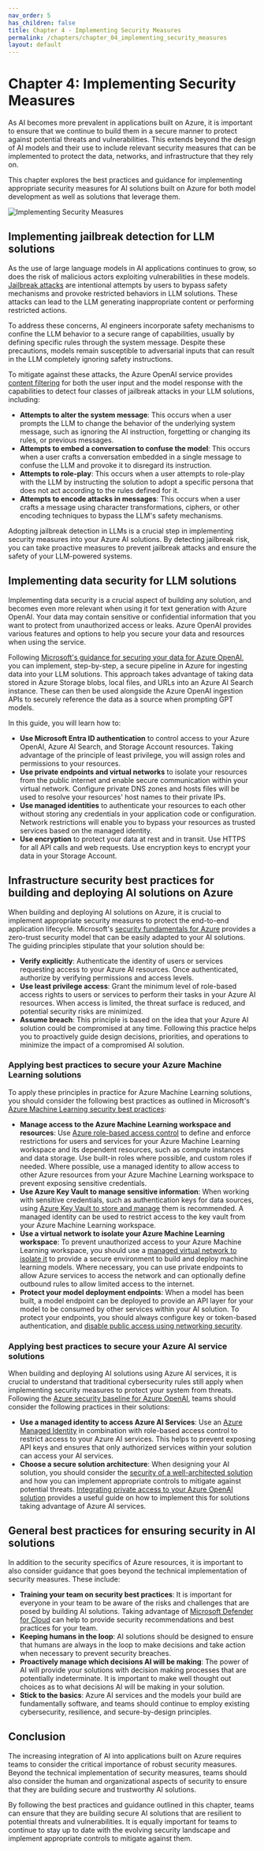 ```yaml
---
nav_order: 5
has_children: false
title: Chapter 4 - Implementing Security Measures
permalink: /chapters/chapter_04_implementing_security_measures
layout: default
---
```


# Chapter 4: Implementing Security Measures

As AI becomes more prevalent in applications built on Azure, it is important to ensure that we continue to build them in a secure manner to protect against potential threats and vulnerabilities. This extends beyond the design of AI models and their use to include relevant security measures that can be implemented to protect the data, networks, and infrastructure that they rely on.

This chapter explores the best practices and guidance for implementing appropriate security measures for AI solutions built on Azure for both model development as well as solutions that leverage them.

![Implementing Security Measures](../media/chapter_04.jpg)

## Implementing jailbreak detection for LLM solutions

As the use of large language models in AI applications continues to grow, so does the risk of malicious actors exploiting vulnerabilities in these models. [Jailbreak attacks](https://learn.microsoft.com/en-us/azure/ai-services/content-safety/concepts/jailbreak-detection) are intentional attempts by users to bypass safety mechanisms and provoke restricted behaviors in LLM solutions. These attacks can lead to the LLM generating inappropriate content or performing restricted actions.

To address these concerns, AI engineers incorporate safety mechanisms to confine the LLM behavior to a secure range of capabilities, usually by defining specific rules through the system message. Despite these precautions, models remain susceptible to adversarial inputs that can result in the LLM completely ignoring safety instructions.

To mitigate against these attacks, the Azure OpenAI service provides [content filtering](https://learn.microsoft.com/en-us/azure/ai-services/openai/how-to/content-filters) for both the user input and the model response with the capabilities to detect four classes of jailbreak attacks in your LLM solutions, including:

- **Attempts to alter the system message**: This occurs when a user prompts the LLM to change the behavior of the underlying system message, such as ignoring the AI instruction, forgetting or changing its rules, or previous messages.
- **Attempts to embed a conversation to confuse the model**: This occurs when a user crafts a conversation embedded in a single message to confuse the LLM and provoke it to disregard its instruction.
- **Attempts to role-play**: This occurs when a user attempts to role-play with the LLM by instructing the solution to adopt a specific persona that does not act according to the rules defined for it.
- **Attempts to encode attacks in messages**: This occurs when a user crafts a message using character transformations, ciphers, or other encoding techniques to bypass the LLM's safety mechanisms.

Adopting jailbreak detection in LLMs is a crucial step in implementing security measures into your Azure AI solutions. By detecting jailbreak risk, you can take proactive measures to prevent jailbreak attacks and ensure the safety of your LLM-powered systems.

## Implementing data security for LLM solutions

Implementing data security is a crucial aspect of building any solution, and becomes even more relevant when using it for text generation with Azure OpenAI. Your data may contain sensitive or confidential information that you want to protect from unauthorized access or leaks. Azure OpenAI provides various features and options to help you secure your data and resources when using the service.

Following [Microsoft's guidance for securing your data for Azure OpenAI](https://learn.microsoft.com/en-us/azure/ai-services/openai/how-to/use-your-data-securely), you can implement, step-by-step, a secure pipeline in Azure for ingesting data into your LLM solutions. This approach takes advantage of taking data stored in Azure Storage blobs, local files, and URLs into an Azure AI Search instance. These can then be used alongside the Azure OpenAI ingestion APIs to securely reference the data as à source when prompting GPT models.

In this guide, you will learn how to:

- **Use Microsoft Entra ID authentication** to control access to your Azure OpenAI, Azure AI Search, and Storage Account resources. Taking advantage of the principle of least privilege, you will assign roles and permissions to your resources.
- **Use private endpoints and virtual networks** to isolate your resources from the public internet and enable secure communication within your virtual network. Configure private DNS zones and hosts files will be used to resolve your resources' host names to their private IPs.
- **Use managed identities** to authenticate your resources to each other without storing any credentials in your application code or configuration. Network restrictions will enable you to bypass your resources as trusted services based on the managed identity.
- **Use encryption** to protect your data at rest and in transit. Use HTTPS for all API calls and web requests. Use encryption keys to encrypt your data in your Storage Account.

## Infrastructure security best practices for building and deploying AI solutions on Azure

When building and deploying AI solutions on Azure, it is crucial to implement appropriate security measures to protect the end-to-end application lifecycle. Microsoft's [security fundamentals for Azure](https://learn.microsoft.com/en-us/azure/security/fundamentals/zero-trust) provides a zero-trust security model that can be easily adapted to your AI solutions. The guiding principles stipulate that your solution should be:

- **Verify explicitly**: Authenticate the identity of users or services requesting access to your Azure AI resources. Once authenticated, authorize by verifying permissions and access levels.
- **Use least privilege access**: Grant the minimum level of role-based access rights to users or services to perform their tasks in your Azure AI resources. When access is limited, the threat surface is reduced, and potential security risks are minimized.
- **Assume breach**: This principle is based on the idea that your Azure AI solution could be compromised at any time. Following this practice helps you to proactively guide design decisions, priorities, and operations to minimize the impact of a compromised AI solution.

### Applying best practices to secure your Azure Machine Learning solutions

To apply these principles in practice for Azure Machine Learning solutions, you should consider the following best practices as outlined in Microsoft's [Azure Machine Learning security best practices](https://learn.microsoft.com/en-us/azure/cloud-adoption-framework/ready/azure-best-practices/ai-machine-learning-enterprise-security):

- **Manage access to the Azure Machine Learning workspace and resources**: Use [Azure role-based access control](https://learn.microsoft.com/en-us/azure/machine-learning/how-to-assign-roles?view=azureml-api-2&tabs=labeler) to define and enforce restrictions for users and services for your Azure Machine Learning workspace and its dependent resources, such as compute instances and data storage. Use built-in roles where possible, and custom roles if needed. Where possible, use a managed identity to allow access to other Azure resources from your Azure Machine Learning workspace to prevent exposing sensitive credentials.
- **Use Azure Key Vault to manage sensitive information**: When working with sensitive credentials, such as authentication keys for data sources, using [Azure Key Vault to store and manage](https://learn.microsoft.com/en-us/azure/machine-learning/how-to-use-secrets-in-runs?view=azureml-api-2) them is recommended. A managed identity can be used to restrict access to the key vault from your Azure Machine Learning workspace.
- **Use a virtual network to isolate your Azure Machine Learning workspace**: To prevent unauthorized access to your Azure Machine Learning workspace, you should use a [managed virtual network to isolate it](https://learn.microsoft.com/en-us/azure/machine-learning/how-to-managed-network?view=azureml-api-2&tabs=azure-cli) to provide a secure environment to build and deploy machine learning models. Where necessary, you can use private endpoints to allow Azure services to access the network and can optionally define outbound rules to allow limited access to the internet.
- **Protect your model deployment endpoints**: When a model has been built, a model endpoint can be deployed to provide an API layer for your model to be consumed by other services within your AI solution. To protect your endpoints, you should always configure key or token-based authentication, and [disable public access using networking security](https://learn.microsoft.com/en-us/azure/machine-learning/concept-secure-online-endpoint?view=azureml-api-2&tabs=cli).

### Applying best practices to secure your Azure AI service solutions

When building and deploying AI solutions using Azure AI services, it is crucial to understand that traditional cybersecurity rules still apply when implementing security measures to protect your system from threats. Following the [Azure security baseline for Azure OpenAI](https://learn.microsoft.com/en-us/security/benchmark/azure/baselines/azure-openai-security-baseline), teams should consider the following practices in their solutions:

- **Use a managed identity to access Azure AI Services**: Use an [Azure Managed Identity](https://learn.microsoft.com/en-us/azure/ai-services/openai/how-to/managed-identity) in combination with role-based access control to restrict access to your Azure AI services. This helps to prevent exposing API keys and ensures that only authorized services within your solution can access your AI services.
- **Choose a secure solution architecture**: When designing your AI solution, you should consider the [security of a well-architected solution](https://learn.microsoft.com/en-us/azure/well-architected/security/checklist) and how you can implement appropriate controls to mitigate against potential threats. [Integrating private access to your Azure OpenAI solution](https://techcommunity.microsoft.com/t5/fasttrack-for-azure/integrate-private-access-to-your-azure-open-ai-chatbot/ba-p/3994613) provides a useful guide on how to implement this for solutions taking advantage of Azure AI services.

## General best practices for ensuring security in AI solutions

In addition to the security specifics of Azure resources, it is important to also consider guidance that goes beyond the technical implementation of security measures. These include:

- **Training your team on security best practices**: It is important for everyone in your team to be aware of the risks and challenges that are posed by building AI solutions. Taking advantage of [Microsoft Defender for Cloud](https://azure.microsoft.com/en-us/products/defender-for-cloud/) can help to provide security recommendations and best practices for your team.
- **Keeping humans in the loop**: AI solutions should be designed to ensure that humans are always in the loop to make decisions and take action when necessary to prevent security breaches.
- **Proactively manage which decisions AI will be making**: The power of AI will provide your solutions with decision making processes that are potentially indeterminate. It is important to make well thought out choices as to what decisions AI will be making in your solution.
- **Stick to the basics**: Azure AI services and the models your build are fundamentally software, and teams should continue to employ existing cybersecurity, resilience, and secure-by-design principles.

## Conclusion

The increasing integration of AI into applications built on Azure requires teams to consider the critical importance of robust security measures. Beyond the technical implementation of security measures, teams should also consider the human and organizational aspects of security to ensure that they are building secure and trustworthy AI solutions.

By following the best practices and guidance outlined in this chapter, teams can ensure that they are building secure AI solutions that are resilient to potential threats and vulnerabilities. It is equally important for teams to continue to stay up to date with the evolving security landscape and implement appropriate controls to mitigate against them.
